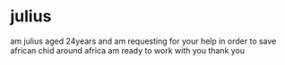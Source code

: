 # julius
am julius aged 24years and am requesting for your help in order to save african chid around africa am ready to work with you thank you
